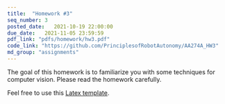 ```yaml
---
title:  "Homework #3"
seq_number: 3
posted_date:   2021-10-19 22:00:00
due_date:   2021-11-05 23:59:59
pdf_link: "pdfs/homework/hw3.pdf"
code_link: "https://github.com/PrinciplesofRobotAutonomy/AA274A_HW3"
md_group: "assignments"
---
```


The goal of this homework is to familiarize you with some techniques for computer vision. Please read the homework carefully.

Feel free to use this [Latex template](pdfs/homework/hw.tex).
